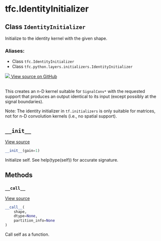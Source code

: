 <div itemscope itemtype="http://developers.google.com/ReferenceObject">
<meta itemprop="name" content="tfc.IdentityInitializer" />
<meta itemprop="path" content="Stable" />
<meta itemprop="property" content="__call__"/>
<meta itemprop="property" content="__init__"/>
</div>

# tfc.IdentityInitializer

## Class `IdentityInitializer`

Initialize to the identity kernel with the given shape.



### Aliases:

* Class `tfc.IdentityInitializer`
* Class `tfc.python.layers.initializers.IdentityInitializer`




<table class="tfo-github-link" align="left">
<a target="_blank" href="https://github.com/tensorflow/compression/tree/master/tensorflow_compression/python/layers/initializers.py">
  <img src="https://www.tensorflow.org/images/GitHub-Mark-32px.png" />
  View source on GitHub
</a>
</table>

<!-- Placeholder for "Used in" -->

This creates an n-D kernel suitable for `SignalConv*` with the requested
support that produces an output identical to its input (except possibly at the
signal boundaries).

Note: The identity initializer in `tf.initializers` is only suitable for
matrices, not for n-D convolution kernels (i.e., no spatial support).

<h2 id="__init__"><code>__init__</code></h2>

<a target="_blank" href="https://github.com/tensorflow/compression/tree/master/tensorflow_compression/python/layers/initializers.py">View source</a>

``` python
__init__(gain=1)
```

Initialize self.  See help(type(self)) for accurate signature.




## Methods

<h3 id="__call__"><code>__call__</code></h3>

<a target="_blank" href="https://github.com/tensorflow/compression/tree/master/tensorflow_compression/python/layers/initializers.py">View source</a>

``` python
__call__(
    shape,
    dtype=None,
    partition_info=None
)
```

Call self as a function.




